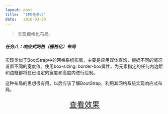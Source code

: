 ```yaml
---
layout: post
title:  "IFE任务八"
date:   2016-03-30
---
```



> 实现栅格化布局。

##### 任务八：响应式网格（栅格化）布局

实现类似于BootStrap中的网格系统布局，主要是应用媒体查询，根据不同的情况设置不同的宽度值。使用box-sizing: border-box属性，为元素指定的任何内边距和边框都将在已设定的宽度和高度内进行绘制。

这种布局的思想很有用，以后应该了解BootStrap，利用其网格系统实现响应式布局。


<div>
<a href="https://irife.github.io/ife/tliyun/task8/task8.html" target="_blank"><div style="height:50px;line-height:50px;text-align:center;font-size:24px;">查看效果</div></a>
</div>

